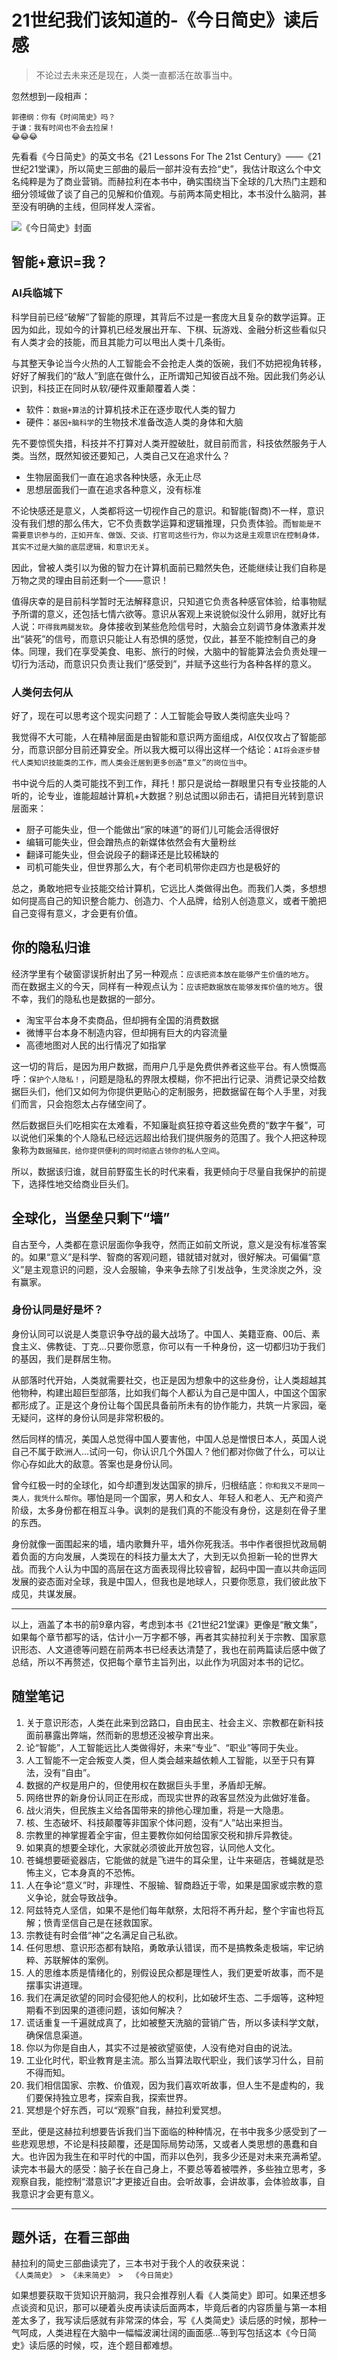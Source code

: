 # 21世纪我们该知道的-《今日简史》读后感
> 不论过去未来还是现在，人类一直都活在故事当中。

忽然想到一段相声：
```
郭德纲：你有《时间简史》吗？
于谦：我有时间也不会去捡屎！
😂😂😂
```

先看看《今日简史》的英文书名《21 Lessons For The 21st Century》——《21世纪21堂课》，所以简史三部曲的最后一部并没有去捡“史”，我估计取这么个中文名纯粹是为了商业营销。而赫拉利在本书中，确实围绕当下全球的几大热门主题和细分领域做了谈了自己的见解和价值观。与前两本简史相比，本书没什么脑洞，甚至没有明确的主线，但同样发人深省。

![《今日简史》封面](https://img3.doubanio.com/view/subject/l/public/s29827660.jpg)

## 智能+意识=我？
### AI兵临城下
科学目前已经“破解”了智能的原理，其背后不过是一套庞大且复杂的数学运算。正因为如此，现如今的计算机已经发展出开车、下棋、玩游戏、金融分析这些看似只有人类才会的技能，而且其能力可以甩出人类十几条街。

与其整天争论当今火热的人工智能会不会抢走人类的饭碗，我们不妨把视角转移，好好了解我们的“敌人”到底在做什么，正所谓知己知彼百战不殆。因此我们务必认识到，科技正在同时从软/硬件双重颠覆着人类：
- 软件：`数据+算法`的计算机技术正在逐步取代人类的智力
- 硬件：`基因+脑科学`的生物技术准备改造人类的身体和大脑

先不要惊慌失措，科技并不打算对人类开膛破肚，就目前而言，科技依然服务于人类。当然，既然知彼还要知己，人类自己又在追求什么？
- 生物层面我们一直在追求各种快感，永无止尽
- 思想层面我们一直在追求各种意义，没有标准

不论快感还是意义，人类都将这一切视作自己的意识。和智能(智商)不一样，意识没有我们想的那么伟大，它不负责数学运算和逻辑推理，只负责体验。而`智能是不需要意识参与的，正如开车、做饭、交谈、打官司这些行为，你以为这是主观意识在控制身体，其实不过是大脑的底层逻辑，和意识无关`。

因此，曾被人类引以为傲的智力在计算机面前已黯然失色，还能继续让我们自称是万物之灵的理由目前还剩一个——意识！

值得庆幸的是目前科学暂时无法解释意识，只知道它负责各种感官体验，给事物赋予所谓的意义，还包括七情六欲等。意识从客观上来说貌似没什么卵用，就好比有人说：`吓得我两腿发软`。身体接收到某些危险信号时，大脑会立刻调节身体激素并发出“装死”的信号，而意识只能让人有恐惧的感觉，仅此，甚至不能控制自己的身体。同理，我们在享受美食、电影、旅行的时候，大脑中的智能算法会负责处理一切行为活动，而意识只负责让我们“感受到”，并赋予这些行为各种各样的意义。

### 人类何去何从
好了，现在可以思考这个现实问题了：人工智能会导致人类彻底失业吗？

我觉得不大可能，人在精神层面是由智能和意识两方面组成，AI仅仅攻占了智能部分，而意识部分目前还算安全。所以我大概可以得出这样一个结论：`AI将会逐步替代人类知识技能类的工作，而人类会迁居到更多创造“意义”的岗位当中`。

书中说今后的人类可能找不到工作，拜托！那只是说给一群眼里只有专业技能的人听的，论专业，谁能超越计算机+大数据？别总试图以卵击石，请把目光转到意识层面来：
- 厨子可能失业，但一个能做出“家的味道”的哥们儿可能会活得很好
- 编辑可能失业，但会蹭热点的新媒体依然会有大量粉丝
- 翻译可能失业，但会说段子的翻译还是比较稀缺的
- 司机可能失业，但世界那么大，有个老司机带你走四方也是极好的

总之，勇敢地把专业技能交给计算机，它远比人类做得出色。而我们人类，多想想如何提高自己的知识整合能力、创造力、个人品牌，给别人创造意义，或者干脆把自己变得有意义，才会更有价值。

## 你的隐私归谁
经济学里有个破窗谬误折射出了另一种观点：`应该把资本放在能够产生价值的地方`。  
而在数据主义的今天，同样有一种观点认为：`应该把数据放在能够发挥价值的地方`。很不幸，我们的隐私也是数据的一部分。

- 淘宝平台本身不卖商品，但却拥有全国的消费数据
- 微博平台本身不制造内容，但却拥有巨大的内容流量
- 高德地图对人民的出行情况了如指掌

这一切的背后，是因为用户数据，而用户几乎是免费供养者这些平台。有人愤慨高呼：`保护个人隐私！`，问题是隐私的界限太模糊，你不把出行记录、消费记录交给数据巨头们，他们又如何为你提供更贴心的定制服务，把数据留在每个人手里，对我们而言，只会抱怨太占存储空间了。

然后数据巨头们吃相实在太难看，不知廉耻疯狂掠夺着这些免费的“数字午餐”，可以说他们采集的个人隐私已经远远超出给我们提供服务的范围了。我个人把这种现象称为`数据殖民，给你提供便利的同时彻底占领你的私人空间`。

所以，数据该归谁，就目前野蛮生长的时代来看，我更倾向于尽量自我保护的前提下，选择性地交给商业巨头们。

## 全球化，当堡垒只剩下“墙”
自古至今，人类都在意识层面你争我夺，然而正如前文所说，意义是没有标准答案的。如果“意义”是科学、智商的客观问题，错就错对就对，很好解决。可偏偏“意义”是主观意识的问题，没人会服输，争来争去除了引发战争，生灵涂炭之外，没有赢家。

### 身份认同是好是坏？
身份认同可以说是人类意识争夺战的最大战场了。中国人、美籍亚裔、00后、素食主义、佛教徒、丁克…只要你愿意，你可以有一千种身份，这一切都归功于我们的基因，我们是群居生物。

从部落时代开始，人类就需要社交，也正是因为想象中的这些身份，让人类超越其他物种，构建出超巨型部落，比如我们每个人都认为自己是中国人，中国这个国家都形成了。正是这个身份让每个国民具备前所未有的协作能力，共筑一片家园，毫无疑问，这样的身份认同是非常积极的。

然后同样的情况，美国人总觉得中国人要害他，中国人总是憎恨日本人，英国人说自己不属于欧洲人…试问一句，你认识几个外国人？他们都对你做了什么，可以让你心存如此大的敌意。答案也是身份认同。

曾今红极一时的全球化，如今却遭到发达国家的排斥，归根结底：`你和我又不是同一类人，我凭什么帮你`。哪怕是同一个国家，男人和女人、年轻人和老人、无产和资产阶级，太多身份都在相互斗争。讽刺的是我们真的不能没有身份，这是刻在骨子里的东西。

身份就像一面围起来的墙，墙内歌舞升平，墙外你死我活。书中作者很担忧政局朝着负面的方向发展，人类现在的科技力量太大了，大到无以负担新一轮的世界大战。而我个人认为中国的高层在这方面表现得比较睿智，起码中国一直以共命运同发展的姿态面对全球，我是中国人，但我也是地球人，只要你愿意，我们彼此放下成见，共谋发展。

***
以上，涵盖了本书的前9章内容，考虑到本书《21世纪21堂课》更像是“散文集”，如果每个章节都写的话，估计小一万字都不够，再者其实赫拉利关于宗教、国家意识形态、人文道德等问题在前两本书已经表达清楚了，我也在前两篇读后感中做了总结，所以不再赘述，仅把每个章节主旨列出，以此作为巩固对本书的记忆。

## 随堂笔记
1. 关于意识形态，人类在此来到岔路口，自由民主、社会主义、宗教都在新科技面前暴露出弊端，然而新的思想还没被孕育出来。
2. 论“智能”，人工智能远比人类做得好，未来“专业”、“职业”等同于失业。
3. 人工智能不一定会叛变人类，但人类会越来越依赖人工智能，以至于只有算法，没有“自由”。
4. 数据的产权是用户的，但使用权在数据巨头手里，矛盾却无解。
5. 网络世界的新身份认同正在形成，而现实世界的政客显然没为此做好准备。
6. 战火消失，但民族主义给各国带来的排他心理加重，将是一大隐患。
7. 核、生态破坏、科技颠覆等非国家个体问题，没有“人”站出来担当。
8. 宗教里的神掌握着全宇宙，但主要教你如何给国家交税和排斥异教徒。
9. 如果真的想要全球化，大家就必须彼此开放包容，认同他人文化。
10. 苍蝇想要砸瓷器店，它能做的就是飞进牛的耳朵里，让牛来砸店，苍蝇就是恐怖主义，它本身真的不恐怖。
11. 人在争论“意义”时，非理性、不服输、智商趋近于零，如果是国家或宗教的意义争论，就会导致战争。
12. 阿兹特克人坚信，如果不是他们每年献祭，太阳将不再升起，整个宇宙也将瓦解；愤青坚信自己是在拯救国家。
13. 宗教徒有时会借“神”之名满足自己私欲。
14. 任何思想、意识形态都有缺陷，勇敢承认错误，而不是搞教条走极端，牢记纳粹、苏联解体的案例。
15. 人的思维本质是情绪化的，别假设民众都是理性人，我们更爱听故事，而不是摆事实讲道理。
16. 我们在满足欲望的同时会侵犯他人的权利，比如破坏生态、二手烟等，这种短期看不到因果的道德问题，该如何解决？
17. 谎话重复一千遍就成真了，比如被整天洗脑的营销广告，所以多读科学文献，确保信息渠道。
18. 你以为你是自由人，其实不过是被欲望驱使，人没有绝对自由的说法。
19. 工业化时代，职业教育是主流。那么当算法取代职业，我们该学习什么，目前不得而知。
20. 我们相信国家、宗教、价值观，因为我们喜欢听故事，但人生不是虚构的，我们要保持独立思考，探索自我，探索世界。
21. 冥想是个好东西，可以“观察”自我，赫拉利爱冥想。

至此，便是这赫拉利想要告诉我们当下面临的种种情况，在书中我多少感受到了一些悲观思想，不论是科技颠覆，还是国际局势动荡，又或者人类思想的愚蠢和自大。也许因为我生在和平时代的中国，而非以色列，我多少还是对未来充满希望。读完本书最大的感受：脑子长在自己身上，不要总等着被喂养，多些独立思考，多观察自我，能控制“潜意识”才更接近自由。会听故事，会讲故事，会体验故事，自我意识才会更有意义。

***

## 题外话，在看三部曲
赫拉利的简史三部曲读完了，三本书对于我个人的收获来说：  
`《人类简史》 > 《未来简史》 >  《今日简史》`

如果想要获取干货知识开脑洞，我只会推荐别人看《人类简史》即可。如果还想多点谈资和见识，那可以硬着头皮再读读后面两本，毕竟后者的内容质量与第一本相差太多了，我写读后感就有非常深的体会，写《人类简史》读后感的时候，那种一气呵成，人类进程在大脑中一幅幅波澜壮阔的画面感…等到写包括这本《今日简史》读后感的时候，哎，连个题目都难想。